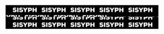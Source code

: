 <div align="center" style="width: 100%;">
  <img width="480" height="76" src="https://github.com/tit-alex/tit-alex/blob/main/assets/giphygif.gif">
</div>